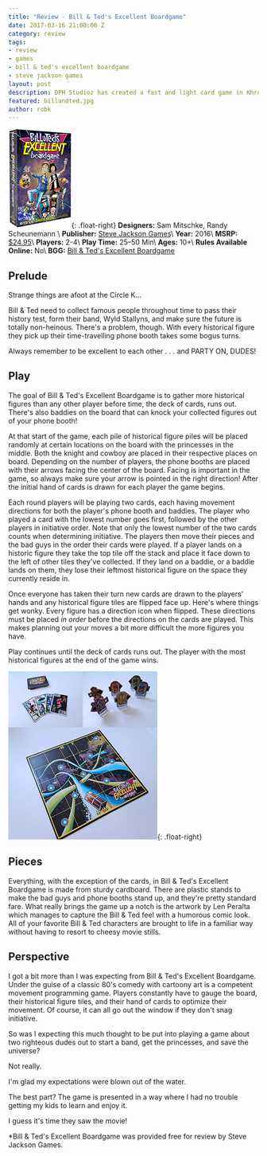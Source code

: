 ```yaml
---
title: "Review - Bill & Ted's Excellent Boardgame"
date: 2017-03-16 21:00:00 Z
category: review
tags:
- review
- games
- bill & ted's excellent boardgame
- steve jackson games
layout: post
description: DPH Studioz has created a fast and light card game in KhromaZones.
featured: billandted.jpg
author: robk
---
```


![Stratos](/images/billted/cover.jpg){: .float-right}
**Designers:**  Sam Mitschke, Randy Scheunemann \\
**Publisher:** [Steve Jackson Games](http://www.sjgames.com/billandted/)\\
**Year:** 2016\\
**MSRP:** [$24.95](http://www.warehouse23.com/products/bill-and-teds-excellent-boardgame)\\
**Players:** 2-4\\
**Play Time:** 25–50 Min\\
**Ages:** 10+\\
**Rules Available Online:** No\\
**BGG:** [Bill & Ted's Excellent Boardgame](https://boardgamegeek.com/boardgame/189166/bill-teds-excellent-boardgame)

<h2>Prelude</h2>

Strange things are afoot at the Circle K...

Bill & Ted need to collect famous people throughout time to pass their history test, form their band, Wyld Stallyns, and make sure the future is totally non-heinous. There's a problem, though. With every historical figure they pick up their time-travelling phone booth takes some bogus turns.

Always remember to be excellent to each other . . . and PARTY ON, DUDES!

<h2>Play</h2>

The goal of Bill & Ted's Excellent Boardgame is to gather more historical figures than any other player before time, the deck of cards, runs out. There's also baddies on the board that can knock your collected figures out of your phone booth!

At that start of the game, each pile of historical figure piles will be placed randomly at certain locations on the board with the princesses in the middle. Both the knight and cowboy are placed in their respective places on board. Depending on the number of players, the phone booths are placed with their arrows facing the center of the board. Facing is important in the game, so always make sure your arrow is pointed in the right direction! After the initial hand of cards is drawn for each player the game begins.

Each round players will be playing two cards, each having movement directions for both the player's phone booth and baddies. The player who played a card with the lowest number goes first, followed by the other players in initiative order. Note that only the lowest number of the two cards counts when determining initiative. The players then move their pieces and the bad guys in the order their cards were played. If a player lands on a historic figure they take the top tile off the stack and place it face down to the left of other tiles they've collected. If they land on a baddie, or a baddie lands on them, they lose their leftmost historical figure on the space they currently reside in.

Once everyone has taken their turn new cards are drawn to the players' hands and any historical figure tiles are flipped face up. Here's where things get wonky. Every figure has a direction icon when flipped. These directions must be placed *in order* before the directions on the cards are played. This makes planning out your moves a bit more difficult the more figures you have.

Play continues until the deck of cards runs out. The player with the most historical figures at the end of the game wins.

![Bill & Ted Pieces](/images/billted/billtedcollage.jpg){: .float-right}<h2>Pieces</h2>

Everything, with the exception of the cards, in Bill & Ted's Excellent Boardgame is made from sturdy cardboard. There are plastic stands to make the bad guys and phone booths stand up, and they're pretty standard fare. What really brings the game up a notch is the artwork by Len Peralta which manages to capture the Bill & Ted feel with a humorous comic look. All of your favorite Bill & Ted characters are brought to life in a familiar way without having to resort to cheesy movie stills.

<h2>Perspective</h2>

I got a bit more than I was expecting from Bill & Ted's Excellent Boardgame. Under the guise of a classic 80's comedy with cartoony art is a competent movement programming game. Players constantly have to gauge the board, their historical figure tiles, and their hand of cards to optimize their movement. Of course, it can all go out the window if they don't snag initiative.

So was I expecting this much thought to be put into playing a game about two righteous dudes out to start a band, get the princesses, and save the universe?

Not really.

I'm glad my expectations were blown out of the water.

The best part? The game is presented in a way where I had no trouble getting my kids to learn and enjoy it.

I guess it's time they saw the movie!

*Bill & Ted's Excellent Boardgame was provided free for review by Steve Jackson Games.
